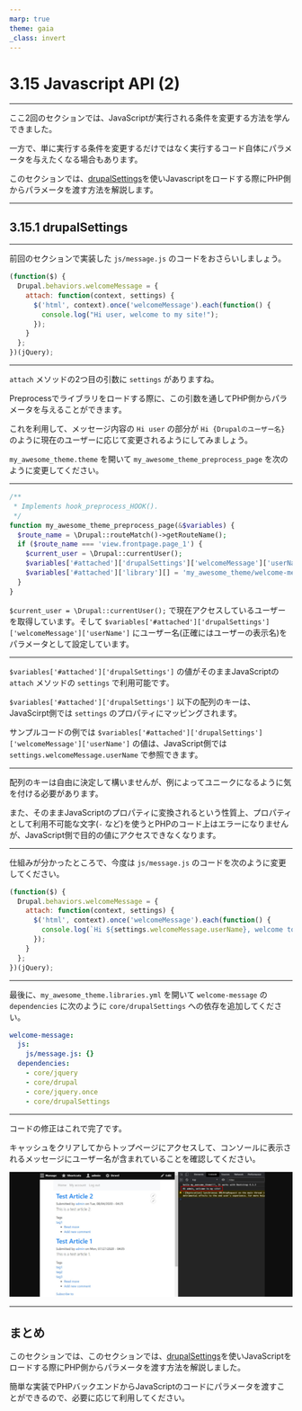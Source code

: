 ```yaml
---
marp: true
theme: gaia
_class: invert
---
```


<!-- _class: lead -->
# 3.15 Javascript API (2)

---

ここ2回のセクションでは、JavaScriptが実行される条件を変更する方法を学んできました。

一方で、単に実行する条件を変更するだけではなく実行するコード自体にパラメータを与えたくなる場合もあります。

このセクションでは、[drupalSettings](https://www.drupal.org/node/2274843#configurable)を使いJavascriptをロードする際にPHP側からパラメータを渡す方法を解説します。

---

<!-- _class: lead -->
## 3.15.1 drupalSettings

---

前回のセクションで実装した `js/message.js` のコードをおさらいしましょう。

```js
(function($) {
  Drupal.behaviors.welcomeMessage = {
    attach: function(context, settings) {
      $('html', context).once('welcomeMessage').each(function() {
        console.log("Hi user, welcome to my site!");
      });
    }
  };
})(jQuery);
```

---

`attach` メソッドの2つ目の引数に `settings` がありますね。

Preprocessでライブラリをロードする際に、この引数を通してPHP側からパラメータを与えることができます。

これを利用して、メッセージ内容の `Hi user` の部分が `Hi {Drupalのユーザー名}` のように現在のユーザーに応じて変更されるようにしてみましょう。

`my_awesome_theme.theme` を開いて `my_awesome_theme_preprocess_page` を次のように変更してください。

---

```php
/**
 * Implements hook_preprocess_HOOK().
 */
function my_awesome_theme_preprocess_page(&$variables) {
  $route_name = \Drupal::routeMatch()->getRouteName();
  if ($route_name === 'view.frontpage.page_1') {
    $current_user = \Drupal::currentUser();
    $variables['#attached']['drupalSettings']['welcomeMessage']['userName'] = $current_user->getDisplayName();
    $variables['#attached']['library'][] = 'my_awesome_theme/welcome-message';
  }
}
```

`$current_user = \Drupal::currentUser();` で現在アクセスしているユーザーを取得しています。そして `$variables['#attached']['drupalSettings']['welcomeMessage']['userName']` にユーザー名(正確にはユーザーの表示名)をパラメータとして設定しています。

---

`$variables['#attached']['drupalSettings']` の値がそのままJavaScriptの `attach` メソッドの `settings` で利用可能です。

`$variables['#attached']['drupalSettings']` 以下の配列のキーは、JavaScirpt側では `settings` のプロパティにマッピングされます。

サンプルコードの例では `$variables['#attached']['drupalSettings']['welcomeMessage']['userName']` の値は、JavaScript側では `settings.welcomeMessage.userName` で参照できます。

---

配列のキーは自由に決定して構いませんが、例によってユニークになるように気を付ける必要があります。

また、そのままJavaScriptのプロパティに変換されるという性質上、プロパティとして利用不可能な文字(`-` など)を使うとPHPのコード上はエラーになりませんが、JavaScript側で目的の値にアクセスできなくなります。

---

仕組みが分かったところで、今度は `js/message.js` のコードを次のように変更してください。

```js
(function($) {
  Drupal.behaviors.welcomeMessage = {
    attach: function(context, settings) {
      $('html', context).once('welcomeMessage').each(function() {
        console.log(`Hi ${settings.welcomeMessage.userName}, welcome to my site!`);
      });
    }
  };
})(jQuery);
```

---

最後に、`my_awesome_theme.libraries.yml` を開いて `welcome-message` の `dependencies` に次のように `core/drupalSettings` への依存を追加してください。

```yml
welcome-message:
  js:
    js/message.js: {}
  dependencies:
    - core/jquery
    - core/drupal
    - core/jquery.once
    - core/drupalSettings
```

---

コードの修正はこれで完了です。

キャッシュをクリアしてからトップページにアクセスして、コンソールに表示されるメッセージにユーザー名が含まれていることを確認してください。

![width:1100px](../assets/03_themeing_basics/15_javascript_api_2/drupal_settings_1.png)

---

## まとめ

このセクションでは、このセクションでは、[drupalSettings](https://www.drupal.org/node/2274843#configurable)を使いJavaScriptをロードする際にPHP側からパラメータを渡す方法を解説しました。

簡単な実装でPHPバックエンドからJavaScriptのコードにパラメータを渡すことができるので、必要に応じて利用してください。
